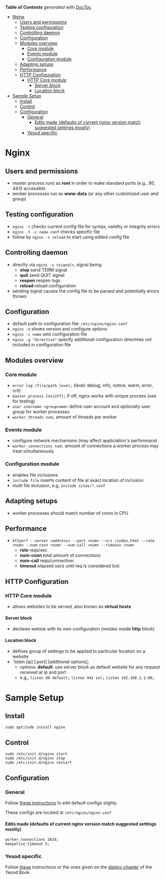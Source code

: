 **Table of Contents**  *generated with [DocToc](http://doctoc.herokuapp.com/)*

- [Nginx ](#nginx)
	- [Users and permissions](#users-and-permissions)
	- [Testing configuration](#testing-configuration)
	- [Controlling daemon](#controlling-daemon)
	- [Configuration](#configuration)
	- [Modules overview](#modules-overview)
		- [Core module](#core-module)
		- [Events module](#events-module)
		- [Configuration module](#configuration-module)
	- [Adapting setups](#adapting-setups)
	- [Performance](#performance)
	- [HTTP Configuration](#http-configuration)
		- [HTTP Core module](#http-core-module)
			- [Server block](#server-block)
			- [Location block](#location-block)
- [Sample Setup](#sample-setup)
	- [Install](#install)
	- [Control](#control)
	- [Configuration](#configuration)
		- [General ](#general)
			- [Edits made (defaults of current nginx version match suggested settings mostly)](#edits-made-defaults-of-current-nginx-version-match-suggested-settings-mostly)
		- [Yesod specific](#yesod-specific)

# Nginx 

## Users and permissions

- master process runs as **root** in order to make standard ports (e.g., 80, 443) accessible
- worker processes run as **www-data** (or any other customized user and group)

## Testing configuration

- `nginx -t` checks current config file for syntax, validity or integrity errors
- `nginx -t -c name.conf` checks specific file
- follow by `nginx -s reload` to start using edited config file

## Controlling daemon

- direclty via `nginx -s <signal>`, signal being:
    - **stop** send TERM signal
    - **quit** send QUIT signal
    - **reopen** reopen logs
    - **reload** reload configuration 
- sending signal causes the config file to be parsed and potentially errors thrown

## Configuration

- default path to configuration file: `/etc/nginx/nginx.conf`
- `nginx -V` shows version and configure options
- `nginx -c name` sets configuration file
- `nginx -g "directive"` specify additional configuration directives not included in configuration file

## Modules overview

### Core module

- `error log /file/path level;` (level: debug, info, notice, warm, error, crit)
- `master_process [on|off];` if off, nginx works with unique process (use for testing)
- `user username <groupname>` define user account and optionally user group for worker processes
- `worker_threads num;` amount of threads per worker

### Events module

- configure network mechanisms (may affect appliciation's perfomnace)
- `worker_connections num;` amount of connections a worker process may treat simultaneously

### Configuration module

- enables file inclusions
- `include file` inserts content of file at exact location of inclusion
- multi file inclusion, e.g, `include sites/*.conf`

## Adapting setups

- worker processes should match number of cores in CPU

## Performance

- `httperf --server <address> --port <num> --uri /index.html --rate <num> --num-conn <num> --num-call <num> --timeout <num>`
    - **rate** reqs/sec
    - **num-conn** total amount of connections
    - **num-call** reqs/connection
    - **timeout** elapsed secs until req is considered lost

## HTTP Configuration

### HTTP Core module

- allows websites to be served, also known as **virtual hosts**

#### Server block

- declares websie with its own configuration (resides inside **http** block)

#### Location block

- defines group of settings to be applied to particular location on a website
- `listen [ip] [:port] [additional options];
    - options: **default**: use server block as default website for any request received at ip and port
    - e.g., `listen 80 default;` `listen 443 ssl;` `listen 192.168.1.1:80;`
    

# Sample Setup

## Install

    sudo aptitude install nginx

## Control

    sudo /etc/init.d/nginx start
    sudo /etc/init.d/nginx stop
    sudo /etc/init.d/nginx restart

## Configuration

### General 

Follow [these instructions](http://articles.slicehost.com/2009/3/5/ubuntu-intrepid-nginx-configuration)
to edit default configs slighly.

These configs are located at `/etc/nginx/nginx.conf`

#### Edits made (defaults of current nginx version match suggested settings mostly)

    worker_connections 1024; 
    keepalive_timeout 5;
    

### Yesod specific

Follow [these](http://www.fatvat.co.uk/2011/06/deploying-yesod-application-on-linode.html) instructions or the ones
given on the [deploy chapter](http://www.yesodweb.com/book/deploying-your-webapp) of the Yesod Book.

